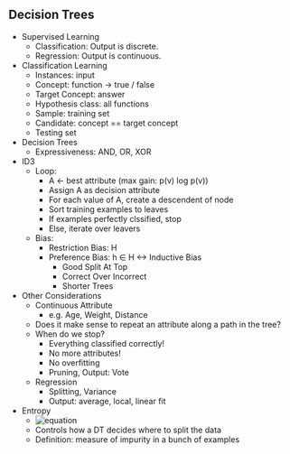 ## Decision Trees



- Supervised Learning
  - Classification: Output is discrete.
  - Regression: Output is continuous.
- Classification Learning
  - Instances: input
  - Concept: function -> true / false
  - Target Concept: answer
  - Hypothesis class: all functions
  - Sample: training set
  - Candidate: concept == target concept
  - Testing set
- Decision Trees
  - Expressiveness: AND, OR, XOR
- ID3
  - Loop: 
    - A <- best attribute (max gain: p(v) log p(v))
    - Assign A as decision attribute
    - For each value of A, create a descendent of node
    - Sort training examples to leaves
    - If examples perfectly clssified, stop
    - Else, iterate over leavers
  - Bias:
    - Restriction Bias: H
    - Preference Bias: h ∈ H <-> Inductive Bias
      - Good Split At Top
      - Correct Over Incorrect
      - Shorter Trees 
- Other Considerations
  - Continuous Attribute
    - e.g. Age, Weight, Distance
  - Does it make sense to repeat an attribute along a path in the tree?
  - When do we stop?
    - Everything classified correctly!
    - No more attributes!
    - No overfitting
    - Pruning, Output: Vote
  - Regression
    - Splitting, Variance
    - Output: average, local, linear fit
- Entropy
  - ![equation](http://latex.codecogs.com/gif.latex?entropy=\sum_{i}-p_i\log_2(p_i))
  - Controls how a DT decides where to split the data
  - Definition: measure of impurity in a bunch of examples
